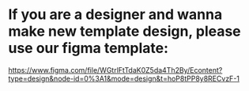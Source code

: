 # If you are a designer and wanna make new template design, please use our figma template:
https://www.figma.com/file/WGtrlFtTdaK0Z5da4Th2By/Econtent?type=design&node-id=0%3A1&mode=design&t=hoP8tPP8y8RECvzF-1